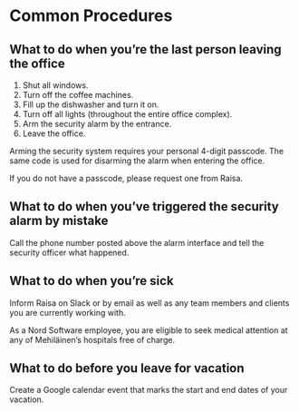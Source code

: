 # Common Procedures

## What to do when you’re the last person leaving the office

1. Shut all windows.
2. Turn off the coffee machines.
3. Fill up the dishwasher and turn it on.
4. Turn off all lights (throughout the entire office complex).
5. Arm the security alarm by the entrance.
6. Leave the office.

Arming the security system requires your personal 4-digit passcode. The same code is used for disarming the alarm when entering the office.

If you do not have a passcode, please request one from Raisa.

## What to do when you’ve triggered the security alarm by mistake

Call the phone number posted above the alarm interface and tell the security officer what happened.

## What to do when you’re sick

Inform Raisa on Slack or by email as well as any team members and clients you are currently working with.

As a Nord Software employee, you are eligible to seek medical attention at any of Mehiläinen’s hospitals free of charge.

## What to do before you leave for vacation

Create a Google calendar event that marks the start and end dates of your vacation.
